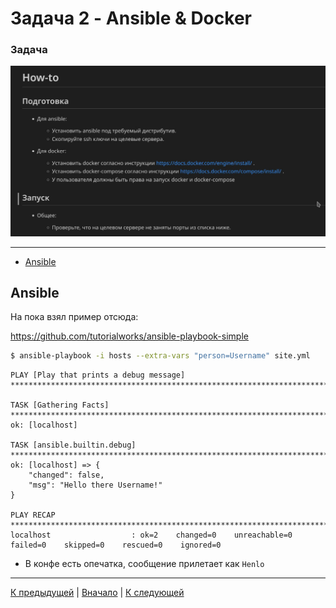 # Задача 2 - Ansible & Docker

### Задача

![preparing](img/task2.jpg)

---

* [Ansible](#ansible)

## Ansible

На пока взял пример отсюда:

https://github.com/tutorialworks/ansible-playbook-simple

```bash
$ ansible-playbook -i hosts --extra-vars "person=Username" site.yml
```
```
PLAY [Play that prints a debug message] ***************************************************************************************************************************

TASK [Gathering Facts] ********************************************************************************************************************************************
ok: [localhost]

TASK [ansible.builtin.debug] **************************************************************************************************************************************
ok: [localhost] => {
    "changed": false,
    "msg": "Hello there Username!"
}

PLAY RECAP ********************************************************************************************************************************************************
localhost                  : ok=2    changed=0    unreachable=0    failed=0    skipped=0    rescued=0    ignored=0
```
* В конфе есть опечатка, сообщение прилетает как `Henlo`

---
[К предыдущей](./task1.md) | [Вначало](#задача-2---ansible--docker) | [К следующей]()